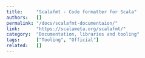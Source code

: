 ```yaml
---
title:     "Scalafmt - Code formatter for Scala"
authors:   []
permalink: "/docs/scalafmt-documentaion/"
link:      "https://scalameta.org/scalafmt/"
category:  "Documentation, libraries and tooling"
tags:      ["Tooling", "Official"]
related:   []
---
```

